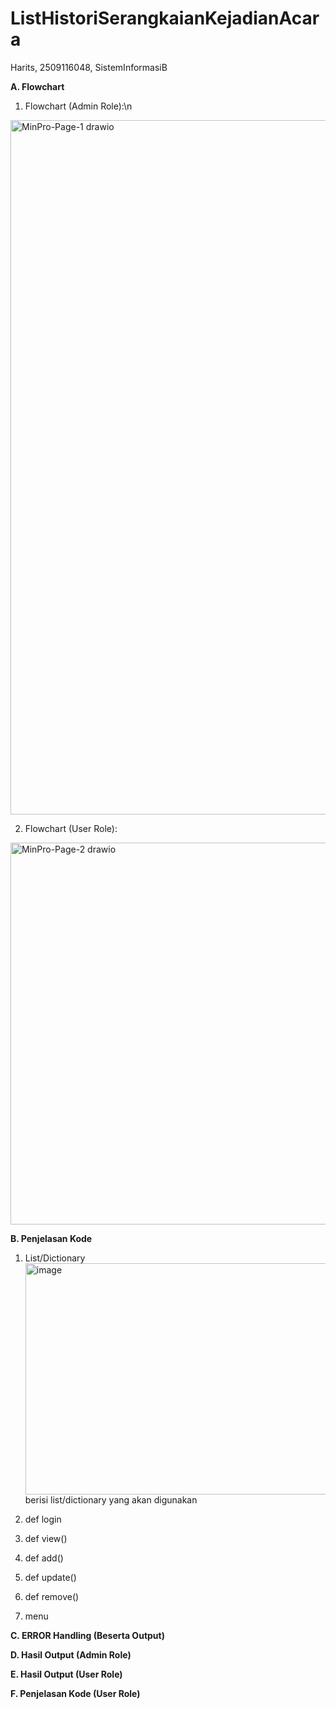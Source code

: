 # ListHistoriSerangkaianKejadianAcara
Harits, 2509116048, SistemInformasiB

**A. Flowchart**

1. Flowchart (Admin Role):\n

<img width="809" height="1111" alt="MinPro-Page-1 drawio" src="https://github.com/user-attachments/assets/73669ce0-443f-4cc0-861d-c7285c4cc48d" />

2. Flowchart (User Role):

<img width="621" height="611" alt="MinPro-Page-2 drawio" src="https://github.com/user-attachments/assets/bdf467e6-8ed3-471e-b5a1-3ac680cbbbb1" />

**B. Penjelasan Kode**

1. List/Dictionary
   <img width="842" height="370" alt="image" src="https://github.com/user-attachments/assets/44461f60-a107-421b-9cd3-51cda58d7973" />
   berisi list/dictionary yang akan digunakan
   
3. def login

4. def view()

5. def add()

6. def update()

7. def remove()

8. menu


**C. ERROR Handling (Beserta Output)**

**D. Hasil Output (Admin Role)**

**E. Hasil Output (User Role)**

**F. Penjelasan Kode (User Role)**
